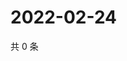 # 2022-02-24

共 0 条

<!-- BEGIN WEIBO -->
<!-- 最后更新时间 Thu Feb 24 2022 07:10:03 GMT+0800 (China Standard Time) -->

<!-- END WEIBO -->
